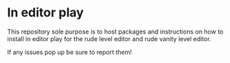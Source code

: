 # In editor play
This repository sole purpose is to host packages and instructions on how to install in editor play for the rude level editor and rude vanity level editor.

If any issues pop up be sure to report them!